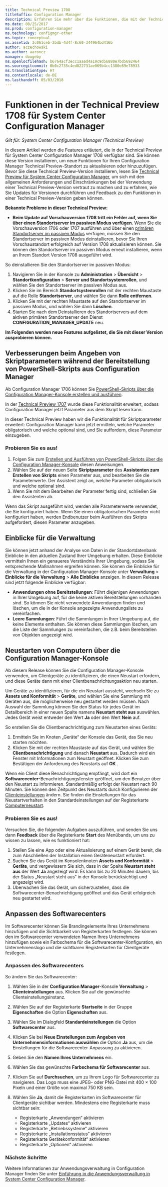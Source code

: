 ```yaml
---
title: Technical Preview 1708
titleSuffix: Configuration Manager
description: Erfahren Sie mehr über die Funktionen, die mit der Technical Preview-Version 1708 für System Center Configuration Manager zur Verfügung stehen.
ms.date: 08/25/2017
ms.prod: configuration-manager
ms.technology: configmgr-other
ms.topic: conceptual
ms.assetid: 3c061ceb-3bdb-4d4f-8c60-344964bd416b
author: aczechowski
ms.author: aaroncz
manager: dougeby
ms.openlocfilehash: b6764acf3ecc1aaad4a19c9d56880e7bd5692464
ms.sourcegitcommit: 0b0c2735c4ed822731ae069b4cc1380e89e78933
ms.translationtype: HT
ms.contentlocale: de-DE
ms.lasthandoff: 05/03/2018
---
```

# <a name="capabilities-in-technical-preview-1708-for-system-center-configuration-manager"></a>Funktionen in der Technical Preview 1708 für System Center Configuration Manager

*Gilt für: System Center Configuration Manager (Technical Preview)*

In diesem Artikel werden die Features erläutert, die in der Technical Preview für System Center Configuration Manager 1708 verfügbar sind. Sie können diese Version installieren, um neue Funktionen für Ihren Configuration Manager Technical Preview-Standort zu aktualisieren oder hinzuzufügen. Bevor Sie diese Technical Preview-Version installieren, lesen Sie [Technical Preview für System Center Configuration Manager](../../core/get-started/technical-preview.md), um sich mit den allgemeinen Anforderungen und Einschränkungen bei der Verwendung einer Technical Preview-Version vertraut zu machen und zu erfahren, wie Sie Updates für Versionen durchführen und Feedback zu den Funktionen in einer Technical Preview-Version geben können.     


<!--  Known Issues Template   
**Known Issues in this Technical Preview:**
-   **Issue Name**. Details
    Workaround details.
-->
**Bekannte Probleme in dieser Technical Preview:**
-   **Beim Update auf Vorschauversion 1708 tritt ein Fehler auf, wenn Sie über einen Standortserver im passiven Modus verfügen**. Wenn Sie die Vorschauversion 1706 oder 1707 ausführen und über einen [primären Standortserver im passiven Modus](/sccm/core/get-started/capabilities-in-technical-preview-1706#site-server-role-high-availability) verfügen, müssen Sie den Standortserver im passiven Modus deinstallieren, bevor Sie Ihren Vorschaustandort erfolgreich auf Version 1708 aktualisieren können. Sie können den Standortserver im passiven Modus erneut installieren, wenn an Ihrem Standort Version 1708 ausgeführt wird.

  So deinstallieren Sie den Standortserver im passiven Modus:
  1. Navigieren Sie in der Konsole zu **Administration** > **Übersicht** > **Standortkonfiguration** > **Server und Standortsystemrollen**, und wählen Sie den Standortserver im passiven Modus aus.
  2. Klicken Sie im Bereich **Standortsystemrollen** mit der rechten Maustaste auf die Rolle **Standortserver**, und wählen Sie dann **Rolle entfernen**.
  3. Klicken Sie mit der rechten Maustaste auf den Standortserver im passiven Modus, und wählen Sie dann **Löschen**.
  4. Starten Sie nach dem Deinstallieren des Standortservers auf dem aktiven primären Standortserver den Dienst **CONFIGURATION_MANAGER_UPDATE** neu.




**Im Folgenden werden neue Features aufgelistet, die Sie mit dieser Version ausprobieren können.**  

<!--  Rough Section Template
##  FEATURE

### Procedure 1
### Try it out!  
 Try to complete the following tasks and then send us **Feedback** from the **Home** tab of the Ribbon to let us know how it worked:
 -  Task 1
 -  Task 2              
-->

## <a name="improvements-for-specifying-script-parameters-when-you-deploy-powershell-scripts-from-configuration-manager"></a>Verbesserungen beim Angeben von Skriptparametern während der Bereitstellung von PowerShell-Skripts aus Configuration Manager
<!-- 1236459 -->

Ab Configuration Manager 1706 können Sie [PowerShell-Skripts über die Configuration Manager-Konsole erstellen und ausführen](/sccm/apps/deploy-use/create-deploy-scripts).

In der [Technical Preview 1707](/sccm/core/get-started/capabilities-in-technical-preview-1707#add-parameters-when-you-deploy-powershell-scripts-from-configuration-manager) wurde diese Funktionalität erweitert, sodass Configuration Manager jetzt Parameter aus dem Skript lesen kann.

In dieser Technical Preview haben wir die Funktionalität für Skriptparameter erweitert: Configuration Manager kann jetzt ermitteln, welche Parameter obligatorisch und welche optional sind, und Sie auffordern, diese Parameter einzugeben.

### <a name="try-it-out"></a>Probieren Sie es aus!

1. Folgen Sie zum [Erstellen und Ausführen von PowerShell-Skripts über die Configuration Manager-Konsole](/sccm/apps/deploy-use/create-deploy-scripts) diesen Anweisungen.
2. Wählen Sie auf der neuen Seite **Skriptparameter** des **Assistenten zum Erstellen von Skripts** einen Parameter aus, und bearbeiten Sie die Parameterwerte.
Der Assistent zeigt an, welche Parameter obligatorisch und welche optional sind.
4. Wenn Sie mit dem Bearbeiten der Parameter fertig sind, schließen Sie den Assistenten ab.

Wenn das Skript ausgeführt wird, werden alle Parameterwerte verwendet, die Sie konfiguriert haben. Wenn Sie einen obligatorischen Parameter nicht konfiguriert haben, werden Endbenutzer beim Ausführen des Skripts aufgefordert, diesen Parameter anzugeben.

## <a name="management-insights"></a>Einblicke für die Verwaltung
<!-- 1353967 -->
Sie können jetzt anhand der Analyse von Daten in der Standortdatenbank Einblicke in den aktuellen Zustand Ihrer Umgebung erhalten. Diese Einblicke vermitteln Ihnen ein genaueres Verständnis Ihrer Umgebung, sodass Sie entsprechende Maßnahmen ergreifen können. Sie können die Einblicke für die Verwaltung in der Configuration Manager-Konsole unter **Verwaltung** > **Einblicke für die Verwaltung** > **Alle Einblicke** anzeigen. In diesem Release sind jetzt folgende Einblicke verfügbar:

- **Anwendungen ohne Bereitstellungen**: Führt diejenigen Anwendungen in Ihrer Umgebung auf, für die keine aktiven Bereitstellungen vorhanden sind. So können Sie nicht verwendete Anwendungen finden und löschen, um die in der Konsole angezeigte Anwendungsliste zu vereinfachen.
- **Leere Sammlungen**: Führt die Sammlungen in Ihrer Umgebung auf, die keine Elemente enthalten. Sie können diese Sammlungen löschen, um die Liste der Sammlungen zu vereinfachen, die z.B. beim Bereitstellen von Objekten angezeigt wird.


## <a name="restart-computers-from-the-configuration-manager-console"></a>Neustarten von Computern über die Configuration Manager-Konsole   
<!-- 1356283 -->
Ab diesem Release können Sie die Configuration Manager-Konsole verwenden, um Clientgeräte zu identifizieren, die einen Neustart erfordern, und diese Geräte dann mit einer Clientbenachrichtungsaktion neu starten.

Um Geräte zu identifizieren, für die ein Neustart aussteht, wechseln Sie zu **Assets und Konformität** > **Geräte**, und wählen Sie eine Sammlung mit Geräten aus, die möglicherweise neu gestartet werden müssen. Nach Auswahl der Sammlung können Sie den Status für jedes Gerät im Detailbereich in einer neuen Spalte namens **Neustart steht aus** auswählen. Jedes Gerät weist entweder den Wert **Ja** oder den Wert **Nein** auf.

So erstellen Sie die Clientbenachrichtigung zum Neustarten eines Geräts:
1.  Ermitteln Sie im Knoten „Geräte“ der Konsole das Gerät, das Sie neu starten möchten.
2.  Klicken Sie mit der rechten Maustaste auf das Gerät, und wählen Sie **Clientbenachrichtigung** und danach **Neustart** aus. Dadurch wird ein Fenster mit Informationen zum Neustart geöffnet. Klicken Sie zum Bestätigen der Anforderung des Neustarts auf **OK** .

Wenn ein Client diese Benachrichtigung empfängt, wird dort ein **Softwarecenter**-Benachrichtigungsfenster geöffnet, um den Benutzer über den Neustart zu informieren. Standardmäßig erfolgt der Neustart nach 90 Minuten. Sie können den Zeitpunkt des Neustarts durch Konfigurieren der [Clienteinstellungen](/sccm/core/clients/deploy/configure-client-settings) ändern. Sie finden die Einstellungen für das Neustartverhalten in den Standardeinstellungen auf der Registerkarte [Computerneustart](/sccm/core/clients/deploy/about-client-settings#computer-restart).


### <a name="try-it-out"></a>Probieren Sie es aus!
Versuchen Sie, die folgenden Aufgaben auszuführen, und senden Sie uns dann **Feedback** über die Registerkarte **Start** des Menübands, um uns zu wissen zu lassen, wie es funktioniert hat:
1.  Stellen Sie eine App oder eine Aktualisierung auf einem Gerät bereit, die zum Abschließen der Installation einen Geräteneustart erfordert.
2.  Suchen Sie das Gerät im Konsolenknoten **Assets und Konformität** > **Geräte**, und vergewissern Sie sich, dass in der Spalte **Neustart steht aus** der Wert **Ja** angezeigt wird. Es kann bis zu 20 Minuten dauern, bis der Status „Neustart steht aus“ in der Konsole berücksichtigt und angezeigt wird.
3.  Überwachen Sie das Gerät, um sicherzustellen, dass die Softwarecenter-Benachrichtigung geöffnet und das Gerät erfolgreich neu gestartet wird.


## <a name="software-center-customization"></a>Anpassen des Softwarecenters
<!-- 1351224 -->
Im Softwarecenter können Sie Brandingelemente Ihres Unternehmens hinzufügen und die Sichtbarkeit von Registerkarten festlegen. Sie können den im Softwarecenter verwendeten Namen Ihres Unternehmens hinzufügen sowie ein Farbschema für die Softwarecenter-Konfiguration, ein Unternehmenslogo und die sichtbaren Registerkarten für Clientgeräte festlegen.

### <a name="customize-software-center"></a>Anpassen des Softwarecenters

So ändern Sie das Softwarecenter:

1. Wählen Sie in der **Configuration Manager**-Konsole **Verwaltung** > **Clienteinstellungen** aus. Klicken Sie auf die gewünschte Clienteinstellungsinstanz.
2. Wählen Sie auf der Registerkarte **Startseite** in der Gruppe **Eigenschaften** die Option **Eigenschaften** aus.
3. Wählen Sie im Dialogfeld **Standardeinstellungen** die Option **Softwarecenter** aus.
4. Klicken Sie bei **Neue Einstellungen zum Angeben von Unternehmensinformationen auswählen** die Option **Ja** aus, um die Einstellungen für die Softwarecenter-Anpassung zu aktivieren.
5. Geben Sie den **Namen Ihres Unternehmens** ein.
6. Wählen Sie das gewünschte **Farbschema für Softwarecenter** aus.
7. Klicken Sie auf **Durchsuchen**, um zu Ihrem Logo für Softwarecenter zu navigieren. Das Logo muss eine JPEG- oder PNG-Datei mit 400 × 100 Pixeln und einer Größe von maximal 750 KB sein.
8. Wählen Sie **Ja**, damit die Registerkarten im Softwarecenter für Clientgeräte sichtbar werden. Mindestens eine Registerkarte muss sichtbar sein:

    -  Registerkarte „Anwendungen“ aktivieren
    -  Registerkarte „Updates“ aktivieren
    -  Registerkarte „Betriebssysteme“ aktivieren
    -  Registerkarte „Installationsstatus“ aktivieren
    -  Registerkarte Gerätekonformität“ aktivieren
    -  Registerkarte „Optionen“ aktivieren

### <a name="next-steps"></a>Nächste Schritte

Weitere Informationen zur Anwendungsverwaltung in Configuration Manager finden Sie unter [Einführung in die Anwendungsverwaltung in System Center Configuration Manager](\sccm\apps\understand\introduction-to-application-management).

